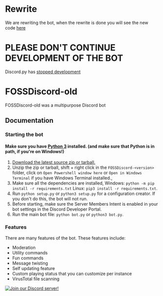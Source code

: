 # Rewrite
We are rewriting the bot, when the rewrite is done you will see the new code [here](https://github.com/FOSS-Devs/fossdiscord)
# PLEASE DON'T CONTINUE DEVELOPMENT OF THE BOT
Discord.py has [stopped development](https://gist.github.com/Rapptz/4a2f62751b9600a31a0d3c78100287f1)
# FOSSDiscord-old

FOSSDiscord-old was a multipurpose Discord bot

## Documentation

### Starting the bot
#### Make sure you have [Python 3](https://www.python.org/downloads/) installed. (and make sure that Python is in path, if you're on Windows!)
1. [Download the latest source zip or tarball.](https://github.com/FOSS-Devs/fossdiscord-old/releases/latest)
2. Unzip the zip or tarball, shift + right click in the `FOSSDiscord-<version>` folder, click on `Open Powershell window here` or `Open in Windows Terminal` if you have Windows Terminal installed., 
3. Make sure all the dependencies are installed, Windows: `python -m pip install -r requirements.txt` Linux: `pip3 install -r requirements.txt`.
4. Run `python setup.py` or `python3 setup.py` for a configuration creator. If you don't do this, the bot will not run.
5. Before starting, make sure the Server Members Intent is enabled in your bot settings in the Discord Developer Portal.
6. Run the main bot file: `python bot.py` or `python3 bot.py`.

### Features

There are many features of the bot. These features include:

- Moderation
- Utility commands
- Fun commands
- Message twisting
- Self updating feature
- Custom playing status that you can customize per instance
- VirusTotal file scanning

[![Join our Discord server!](https://discord.com/api/guilds/848464241219338250/embed.png?style=banner1)](https://discord.gg/myzbqnVUFN)
